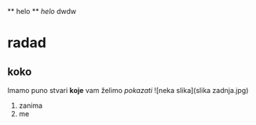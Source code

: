** helo **
*helo*
dwdw
# radad
## koko
Imamo puno stvari **koje** vam želimo *pokazati*
![neka slika](slika zadnja.jpg)
1. zanima
2. me